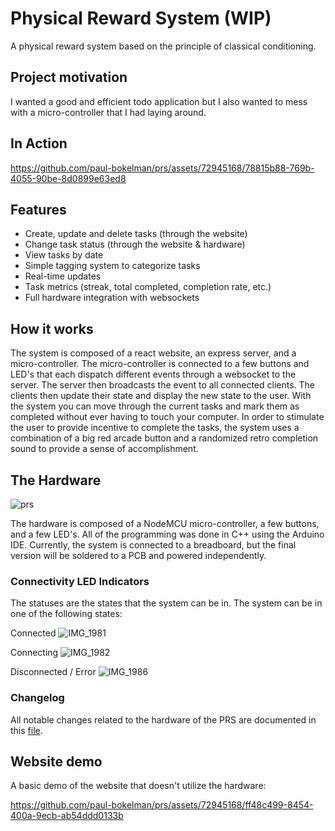# Physical Reward System (WIP)

A physical reward system based on the principle of classical conditioning.

## Project motivation

I wanted a good and efficient todo application but I also wanted to mess with a micro-controller that I had laying around.

## In Action

https://github.com/paul-bokelman/prs/assets/72945168/78815b88-769b-4055-90be-8d0899e63ed8

## Features

- Create, update and delete tasks (through the website)
- Change task status (through the website & hardware)
- View tasks by date
- Simple tagging system to categorize tasks
- Real-time updates
- Task metrics (streak, total completed, completion rate, etc.)
- Full hardware integration with websockets

## How it works

The system is composed of a react website, an express server, and a micro-controller. The micro-controller is connected to a few buttons and LED's that each dispatch different events through a websocket to the server. The server then broadcasts the event to all connected clients. The clients then update their state and display the new state to the user. With the system you can move through the current tasks and mark them as completed without ever having to touch your computer. In order to stimulate the user to provide incentive to complete the tasks, the system uses a combination of a big red arcade button and a randomized retro completion sound to provide a sense of accomplishment.

## The Hardware

![prs](https://github.com/paul-bokelman/prs/assets/72945168/baa7ec56-547c-4103-8898-5f00f84719d9)

The hardware is composed of a NodeMCU micro-controller, a few buttons, and a few LED's. All of the programming was done in C++ using the Arduino IDE. Currently, the system is connected to a breadboard, but the final version will be soldered to a PCB and powered independently.

### Connectivity LED Indicators

The statuses are the states that the system can be in. The system can be in one of the following states:

Connected
![IMG_1981](https://github.com/paul-bokelman/prs/assets/72945168/a4f84c4d-e820-43a6-a7fa-14250e131a73)

Connecting
![IMG_1982](https://github.com/paul-bokelman/prs/assets/72945168/d4fcb914-f2b0-46e1-b56f-6ee290471e4d)

Disconnected / Error
![IMG_1986](https://github.com/paul-bokelman/prs/assets/72945168/6f7f36de-f4b2-4c83-9901-27ec770db67a)

### Changelog

All notable changes related to the hardware of the PRS are documented in this [file](hardware/changelog.md).

## Website demo

A basic demo of the website that doesn't utilize the hardware:

https://github.com/paul-bokelman/prs/assets/72945168/ff48c499-8454-400a-9ecb-ab54ddd0133b
